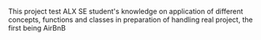 This project test ALX SE student's knowledge on application of different concepts, functions and classes in preparation of handling real project, the first being AirBnB
